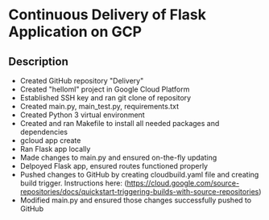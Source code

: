Continuous Delivery of Flask Application on GCP
 =============

Description
---------------

* Created GitHub repository "Delivery" 
* Created "helloml" project in Google Cloud Platform
* Established SSH key and ran git clone of repository
* Created main.py, main_test.py, requirements.txt
* Created Python 3 virtual environment
* Created and ran Makefile to install all needed packages and dependencies
* gcloud app create 
* Ran Flask app locally
* Made changes to main.py and ensured on-the-fly updating
* Delpoyed Flask app, ensured routes functioned properly
* Pushed changes to GitHub by creating cloudbuild.yaml file and creating build trigger.  Instructions here: (https://cloud.google.com/source-repositories/docs/quickstart-triggering-builds-with-source-repositories) 
* Modified main.py and ensured those changes successfully pushed to GitHub
